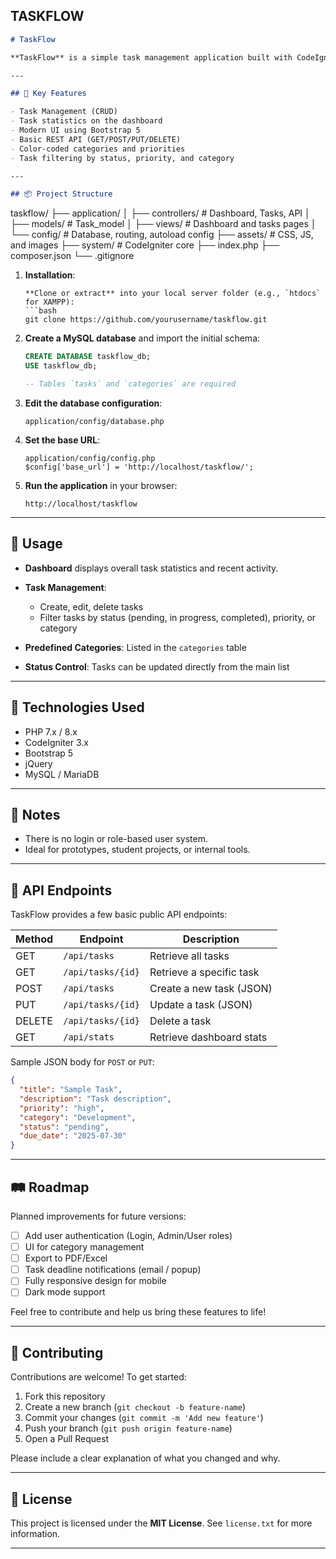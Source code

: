 **TASKFLOW**
---

```markdown
# TaskFlow

**TaskFlow** is a simple task management application built with CodeIgniter 3. It allows users to create, edit, and delete tasks. This project does **not include user authentication**, and is intended for local usage or internal development environments.

---

## 🎯 Key Features

- Task Management (CRUD)
- Task statistics on the dashboard
- Modern UI using Bootstrap 5
- Basic REST API (GET/POST/PUT/DELETE)
- Color-coded categories and priorities
- Task filtering by status, priority, and category

---

## 📦 Project Structure

```

taskflow/
├── application/
│   ├── controllers/     # Dashboard, Tasks, API
│   ├── models/          # Task\_model
│   ├── views/           # Dashboard and tasks pages
│   └── config/          # Database, routing, autoload config
├── assets/              # CSS, JS, and images
├── system/              # CodeIgniter core
├── index.php
├── composer.json
└── .gitignore

1. **Installation**:
   
	```` 
	**Clone or extract** into your local server folder (e.g., `htdocs` for XAMPP):
	```bash
	git clone https://github.com/yourusername/taskflow.git
	````

3. **Create a MySQL database** and import the initial schema:

   ```sql
   CREATE DATABASE taskflow_db;
   USE taskflow_db;

   -- Tables `tasks` and `categories` are required
   ```

4. **Edit the database configuration**:

   ```
   application/config/database.php
   ```

5. **Set the base URL**:

   ```
   application/config/config.php
   $config['base_url'] = 'http://localhost/taskflow/';
   ```

6. **Run the application** in your browser:

   ```
   http://localhost/taskflow
   ```

---

## 📌 Usage

* **Dashboard** displays overall task statistics and recent activity.
* **Task Management**:

  * Create, edit, delete tasks
  * Filter tasks by status (pending, in progress, completed), priority, or category
* **Predefined Categories**: Listed in the `categories` table
* **Status Control**: Tasks can be updated directly from the main list

---

## 🧰 Technologies Used

* PHP 7.x / 8.x
* CodeIgniter 3.x
* Bootstrap 5
* jQuery
* MySQL / MariaDB

---

## 📝 Notes

* There is no login or role-based user system.
* Ideal for prototypes, student projects, or internal tools.

---

## 🔌 API Endpoints

TaskFlow provides a few basic public API endpoints:

| Method | Endpoint          | Description              |
| ------ | ----------------- | ------------------------ |
| GET    | `/api/tasks`      | Retrieve all tasks       |
| GET    | `/api/tasks/{id}` | Retrieve a specific task |
| POST   | `/api/tasks`      | Create a new task (JSON) |
| PUT    | `/api/tasks/{id}` | Update a task (JSON)     |
| DELETE | `/api/tasks/{id}` | Delete a task            |
| GET    | `/api/stats`      | Retrieve dashboard stats |

Sample JSON body for `POST` or `PUT`:

```json
{
  "title": "Sample Task",
  "description": "Task description",
  "priority": "high",
  "category": "Development",
  "status": "pending",
  "due_date": "2025-07-30"
}
```

---

## 🛤 Roadmap

Planned improvements for future versions:

* [ ] Add user authentication (Login, Admin/User roles)
* [ ] UI for category management
* [ ] Export to PDF/Excel
* [ ] Task deadline notifications (email / popup)
* [ ] Fully responsive design for mobile
* [ ] Dark mode support

Feel free to contribute and help us bring these features to life!

---

## 🤝 Contributing

Contributions are welcome! To get started:

1. Fork this repository
2. Create a new branch (`git checkout -b feature-name`)
3. Commit your changes (`git commit -m 'Add new feature'`)
4. Push your branch (`git push origin feature-name`)
5. Open a Pull Request

Please include a clear explanation of what you changed and why.

---

## 📄 License

This project is licensed under the **MIT License**.
See `license.txt` for more information.

---
